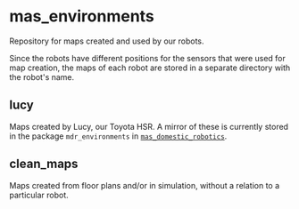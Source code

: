 # mas_environments

Repository for maps created and used by our robots.

Since the robots have different positions for the sensors that were used for map creation, the maps of each robot are stored in a separate directory with the robot's name.

## lucy

Maps created by Lucy, our Toyota HSR. A mirror of these is currently stored in the package `mdr_environments` in [`mas_domestic_robotics`](https://github.com/b-it-bots/mas_domestic_robotics).

## clean_maps

Maps created from floor plans and/or in simulation, without a relation to a particular robot.

